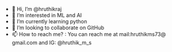 - 👋 Hi, I’m @hruthikraj
- 👀 I’m interested in ML and AI
- 🌱 I’m currently learning python 
- 💞️ I’m looking to collaborate on GitHub
- 📫 How to reach me? : 
You can reach me at mail:hruthikms73@ gmail.com and  IG: @hruthik_m_s 
<!---
hruthikraj/hruthikraj is a ✨ special ✨ repository because its `README.md` (this file) appears on your GitHub profile.
You can click the Preview link to take a look at your changes.
--->
